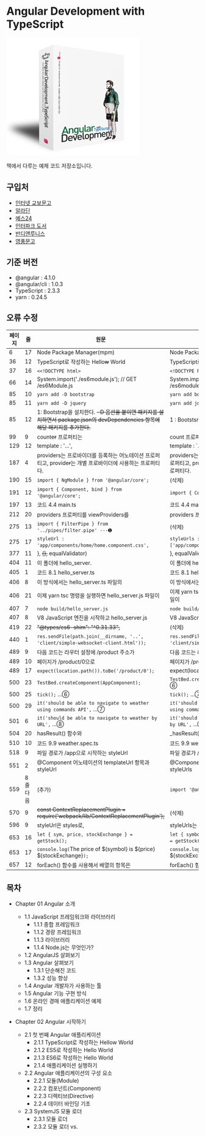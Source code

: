 # Angular Development with TypeScript
<img src="cover_3D.png" width="350">

책에서 다루는 예제 코드 저장소입니다.

## 구입처
- [인터넷 교보문고](http://www.kyobobook.co.kr/product/detailViewKor.laf?ejkGb=KOR&mallGb=KOR&barcode=9791186710159&orderClick=LEA&Kc=)
- [알라딘](http://www.aladin.co.kr/shop/wproduct.aspx?ItemId=110998774)
- [예스24](http://www.yes24.com/24/goods/42474040?scode=032&OzSrank=5)
- [인터파크 도서](http://book.interpark.com/product/BookDisplay.do?_method=detail&sc.shopNo=0000400000&sc.prdNo=268004646&sc.saNo=003002001&bid1=search&bid2=product&bid3=title&bid4=001)
- [반디앤루니스](http://www.bandinlunis.com/front/product/detailProduct.do?prodId=4076746)
- [영풍문고](http://www.ypbooks.co.kr/book.yp?bookcd=100783703)

## 기준 버전
- @angular : 4.1.0
- @angular/cli : 1.0.3
- TypeScript : 2.3.3
- yarn : 0.24.5

## 오류 수정
페이지 | 줄 | 원문 | 수정
--- | --- | --- | ---
6 | 17 | Node Package Manager(mpm) | Node Package Manager(npm)
36 | 12 | TypeScript로 작성하는 Hello~~w~~ World | TypeScript로 작성하는 Hello World
37 | 16 | `<<!DOCTYPE html>` | `<!DOCTYPE html>`
66 | 14 | System.import('./es6module.js'); // GET /es6Module.js | System.import('./es6module.js'); // GET /es6module.js
85 | 10 | `yarn add -D bootstrap` | `yarn add bootstrap`
85 | 11 | `yarn add -D jquery` | `yarn add jquery`
85 | 12 | 1: Bootstrap을 설치한다. ~~-D 옵션을 붙이면 패키지를 설치하면서 package.json의 devDependencies 항목에 해당 패키지를 추가한다.~~ | 1 : Bootstsrap을 설치한다.
99 | 9 | count~~er~~ 프로퍼티는 | count 프로퍼티는
129 | 12 | template : '...', | template : \`...\`,
187 | 4 | providers는 프로바이더를 등록하는 어노테이션 프로퍼티고, provide~~r~~는 개별 프로바이더에 사용하는 프로퍼티다. | providers는 프로바이더를 등록하는 어노테이션 프로퍼티고, provide는 개별 프로바이더에 사용하는 프로퍼티다.
190 | 15 | `import { NgModule } from '@angular/core';` | (삭제)
191 | 12 | `import { Component, bind } from '@angular/core';`  | `import { Component } from '@angular/core';`
197 | 13 | 코드 4.4 main.ts | 코드 4.4 main-change-provider.ts
212 | 20 | providers 프로퍼티를 viewProviders~~를~~ | providers 프로퍼티를 viewProviders로
275 | 13 | `import { FilterPipe } from '../pipes/filter.pipe' ···➊` | (삭제)
275 | 17 | `styleUrl : 'app/components/home/home.component.css',` | `styleUrls : ['app/components/home/home.component.css'],`
377 | 11 | }, ~~{},~~ equalValidator) | }, equalValidator)
404 | 11 | 이 폴더에 hello_server. | 이 폴더에 hello-server.
405 | 1 | 코드 8.1 hello_server.ts | 코드 8.1 hello-server.ts
406 | 8 | 이 방식에서는 hello_server.ts 파일의 | 이 방식에서는 hello-server.ts 파일의
406 | 21 | 이제 yarn tsc 명령을 실행하면 hello_server.js 파일이 | 이제 yarn tsc 명령을 실행하면 hello-server.js 파일이
407 | 7 | `node build/hello_server.js` | `node build/hello-server.js`
407 | 8 | V8 JavaScript 엔진을 시작하고 hello_server.js | V8 JavaScript 엔진을 시작하고 hello-server.js
419 | 22 | ~~"@types/es6-shim": "^0.31.33",~~ | (삭제)
440 | 1 | `res.sendFile(path.join(__dirname, '..', 'client/simple-websocket-client.html'));` | `res.sendFile(path.resolve(__dirname, '..', 'client/simple-websocket-client.html'));`
489 | 9 | 다음 코드는 라우터 설정에 /product 주소가 | 다음 코드는 라우터 설정에 /products 주소가
489 | 10 | 페이지가 /product/0으로 | 페이지가 /products/0으로
489 | 17 | `expect(location.path()).toBe('/product/0');` | expect(location.path()).toBe('/products/0');
500 | 23 | `TestBed.createComponent(AppComponent);` | `TestBed.createComponent(AppComponent);` ... ⑥
500 | 25 | `tick();` ...⑥ | `tick();` ...⑦
500 | 29 | `it('should be able to navigate to weather using commands API',` ...⑦ | `it('should be able to navigate to weather using commands API',` ...⑧
501 | 6 | `it('should be able to navigate to weather by URL',` ...⑧ | `it('should be able to navigate to weather by URL',` ...⑨
504 | 20 | hasResult() 함수와 | _hasResult() 함수와
510 | 10 | 코드 9.9 weather.spec.ts | 코드 9.9 weather.component.spec.ts
518 | 9 | 파일 경로가 /app으로 시작하는 styleUrl | 파일 경로가 /app으로 시작하는 styleUrls
551 | 2 | @Component 어노테이션의 templateUrl 항목과 styleUrl | @Component 어노테이션의 templateUrl 항목과 styleUrls
559 | 8줄 다음 | (추가) | `import '@angular/platform-browser`;
570 | 9 | ~~const ContextReplacementPlugin = require('webpack/lib/ContextReplacementPlugin');~~ | (삭제)
596 | 9 | styleUrl은 styles로, | styleUrls는 styles로
653 | 16 | `let { sym, price, stockExchange } = getStock();` | `let { symbol : sym, price, stockExchange } = getStock();`
653 | 17 | `console.log(`The price of ${symbol} is ${price} ${stockExchange}`);` | `console.log(`The price of ${sym} is ${price} ${stockExchange}`);`
657 | 12 | forEach() 함수를 사용해서 배열의 항목~~은~~ | forEach() 함수를 사용해서 배열의 항목**을**

## 목차
- Chapter 01 Angular 소개
    - 1.1 JavaScript 프레임워크와 라이브러리
        - 1.1.1 종합 프레임워크
        - 1.1.2 경량 프레임워크
        - 1.1.3 라이브러리 
        - 1.1.4 Node.js는 무엇인가?
    - 1.2 AngularJS 살펴보기
    - 1.3 Angular 살펴보기
        - 1.3.1 단순해진 코드
        - 1.3.2 성능 향상
    - 1.4 Angular 개발자가 사용하는 툴
    - 1.5 Angular 기능 구현 방식
    - 1.6 온라인 경매 애플리케이션 예제
    - 1.7 정리
  
- Chapter 02 Angular 시작하기
    - 2.1 첫 번째 Angular 애플리케이션
        - 2.1.1 TypeScript로 작성하는 Hellow World
        - 2.1.2 ES5로 작성하는 Hello World
        - 2.1.3 ES6로 작성하는 Hello World
        - 2.1.4 애플리케이션 실행하기
    - 2.2 Angular 애플리케이션의 구성 요소
        - 2.2.1 모듈(Module)
        - 2.2.2 컴포넌트(Component)
        - 2.2.3 디렉티브(Directive)
        - 2.2.4 데이터 바인딩 기초
    - 2.3 SystemJS 모듈 로더
        - 2.3.1 모듈 로더
        - 2.3.2 모듈 로더 vs. <script> 태그
        - 2.3.3 SystemJS 시작하기
    - 2.4 패키지 매니저 선택하기
        - 2.4.1 npm과 jspm 비교
        - 2.4.2 npm vs. yarn
        - 2.4.3 yarn으로 Angular 프로젝트 시작하기
    - 2.5 실습 : 온라인 경매 애플리케이션
        - 2.5.1 프로젝트 설정
        - 2.5.2 첫 페이지 구성하기
        - 2.5.3 온라인 경매 애플리케이션 실행하기
    - 2.6 정리

- Chapter 03 라우터로 내비게이션 구현하기
    - 3.1 라우터
        - 3.1.1 위치 정책(Location strategy)
        - 3.1.2 라우터 구성 요소
        - 3.1.3 navigate( ) 함수 사용하기
    - 3.2 라우터로 데이터 전달하기
        - 3.2.1 ActivatedRoute에서 라우팅 인자 추출하기
        - 3.2.2 라우터로 정적 데이터 전달하기
    - 3.3 자식 라우팅
    - 3.4 라우팅 가드(Route Guards)
    - 3.5 라우팅 영역 여러 개 만들기
    - 3.6 모듈 단위로 앱 나누기
    - 3.7 모듈 지연 로딩
    - 3.8 실습 : 내비게이션 추가하기
        - 3.8.1 ProductDetailComponent 만들기
        - 3.8.2 HomeComponent 만들기
        - 3.8.3 ApplicationComponent 정리하기
        - 3.8.4 ProductComponent에 RouterLink 추가하기
        - 3.8.5 루트 모듈에 라우팅 추가하기
        - 3.8.6 애플리케이션 실행하기
    - 3.9 정리

- Chapter 04 의존성 주입
    - 4.1 의존성 주입과 제어권 역전
        - 4.1.1 의존성 주입 패턴
        - 4.1.2 제어권 역전 패턴
        - 4.1.3 의존성 주입의 장점
    - 4.2 인젝터와 프로바이더
        - 4.2.1 프로바이더 등록하기
    - 4.3 의존성 주입 예제
        - 4.3.1 상품 서비스 주입하기
        - 4.3.2 HTTP 서비스 주입하기
    - 4.4 프로바이더 변경하기
        - 4.4.1 프로바이더에 useFactory와 useValue 사용하기
        - 4.4.2 불투명 토큰(OpaqueToken) 사용하기
    - 4.5 인젝터의 계층 구조
        - 4.5.1 viewProviders
    - 4.6 실습 : 의존성 주입 패턴 확인하기
        - 4.6.1 라우터 인자를 상품의 ID로 수정하기
        - 4.6.2  ProductDetailComponent 수정하기
    - 4.7 정리

- Chapter 05 바인딩, 옵저버블, 파이프
    - 5.1 데이터 바인딩
        - 5.1.1 이벤트 바인딩
        - 5.1.2 프로퍼티 바인딩, 어트리뷰트 바인딩
        - 5.1.3 템플릿 바인딩
        - 5.1.4 양방향 데이터 바인딩
    - 5.2 반응형 프로그래밍과 옵저버블
        - 5.2.1 옵저버와 옵저버블이 무엇인가?
        - 5.2.2 옵저버블 이벤트 스트림
        - 5.2.3 옵저버블 취소하기
    - 5.3 파이프
        - 5.3.1 커스텀 파이프
    - 5.4 실습 : 상품 필터링
        - 5.4.1 프로젝트에 FormModule 추가하기
        - 5.4.2 커스텀 파이프 정의하기
        - 5.4.3 SearchComponent 수정하기
        - 5.4.4 HomeComponent 수정하기
        - 5.4.5 AppModule 수정하기
        - 5.4.6 경매 애플리케이션 실행하기
    - 5.5 정리

- Chapter 06 컴포넌트 통신
	- 6.1 컴포넌트끼리 통신하기
		- 6.1.1 입력 프로퍼티와 출력 프로퍼티
		- 6.1.2 중개자 패턴
		- 6.1.3 프로젝션
	- 6.2 컴포넌트 생명주기
		- 6.2.1 ngOnChanges( ) 함수 사용하기
	- 6.3 변화 감지기 동작 원리
	- 6.4 자식 컴포넌트의 API 직접 실행하기
	- 6.5 실습 : 별점 기능 추가하기
		- 6.5.1 StarsComponent 클래스 코드 수정하기
		- 6.5.2 StarsComponent 템플릿 수정하기
		- 6.5.3 ProductDetailComponent 템플릿 수정하기
		- 6.5.4 ProductDetailComponent 클래스 코드 수정하기
		- 6.5.5 AppModule 수정하기
	- 6.6 정리

- Chapter 07 폼 처리하기
	- 7.1 HTML 폼
		- 7.1.1 HTML 표준 폼
		- 7.1.2 Angular 폼
	- 7.2 템플릿 기반 폼
		- 7.2.1 템플릿 기반 폼에 사용하는 디렉티브
		- 7.2.2 HTML 폼에 적용하기
	- 7.3 반응형 폼
		- 7.3.1 폼 모델
		- 7.3.2 폼 디렉티브
		- 7.3.3 예제 폼 리팩토링
		- 7.3.4 FormBuilder 사용하기
	- 7.4 폼 유효성 검사
		- 7.4.1 반응형 폼 유효성 검사
	- 7.5 실습 : 검색 폼에 유효성 검사 추가하기
		- 7.5.1 SearchComponent에 카테고리 목록 추가하기
		- 7.5.2 폼 모델 만들기
		- 7.5.3 템플릿 수정하기
		- 7.5.4 onSearch( ) 함수 구현하기
		- 7.5.5 애플리케이션 실행하기
	- 7.6 정리

- Chapter08 서버와 데이터 주고받기
	- 8.1 Http 객체
	- 8.2 Node.js와 TypeScript로 웹 서버 만들기
		- 8.2.1 간단한 웹 서버 만들기
		- 8.2.2 JSON 데이터 제공하기
		- 8.2.3 TypeScript로 실시간 변환하고 로드하기
		- 8.2.4 상품 정보를 제공하는 RESTful API 추가하기
	- 8.3 Angular와 Node.js 연동하기
		- 8.3.1 정적 리소스(Static resources) 제공하기
		- 8.3.2 클라이언트 환경 설정
		- 8.3.3 HTTP GET 요청하기
		- 8.3.4 AsyncPipe 
		- 8.3.5 서비스에 HTTP 주입하기
	- 8.4 웹소켓 사용하기
		- 8.4.1 Node.js 서버에서 데이터 푸시하기
		- 8.4.2 웹소켓을 옵저버블로 만들기
	- 8.5 실습 : 상품 검색과 입찰 알림 구현하기
		- 8.5.1 HTTP 서버 구현하기
		- 8.5.2 상품 검색 기능 구현하기
		- 8.5.3 웹소켓으로 입찰 알림 보내기
	- 8.6 정리

- Chapter09 유닛 테스트
	- 9.1 Jasmine 프레임워크
		- 9.1.1 무엇을 테스트할 것인가
		- 9.1.2 Jasmine 설치하기
	- 9.2 Angular 테스트 라이브러리
		- 9.2.1 서비스 테스트
		- 9.2.2 라우터 테스트
		- 9.2.3 컴포넌트 테스트
	- 9.3 날씨 애플리케이션 테스트
		- 9.3.1 프로젝트 설정
		- 9.3.2 라우터 테스트
		- 9.3.3 서비스 테스트
		- 9.3.4 컴포넌트 테스트
	- 9.4 Karma 테스트 러너 실행하기
	- 9.5 실습 : 유닛 테스트 적용하기
		- 9.5.1 ApplicationComponent 테스트 코드
		- 9.5.2 ProductService 테스트 코드
		- 9.5.3 StarsComponent 테스트 코드
		- 9.5.4 테스트 실행
	- 9.6 정리
	
- Chapter10 번들링, 배포
	- 10.1 Webpack 살펴보기
		- 10.1.1 Webpack 시작하기
		- 10.1.2 Webpack 로더
		- 10.1.3 Webpack 플러그인
	- 10.2 Webpack 기본 설정
		- 10.2.1 yarn build
		- 10.2.2 yarn start
	- 10.3 개발용 설정과 운영용 설정 분리하기
		- 10.3.1 package.json 설정
		- 10.3.2 환경변수 설정
		- 10.3.3 Webpack 설정
		- 10.3.4 Angular 애플리케이션에 Node.js 환경 변수 전달하기
		- 10.3.5 실행하기
	- 10.4 Angular CLI
		- 10.4.1 Angular CLI로 프로젝트 생성하기
		- 10.4.2 Angular CLI 커맨드
	- 10.5 실습 1 : Webpack 적용하기
		- 10.5.1 서버 수정하기
		- 10.5.2 클라이언트 수정하기
		- 10.5.3 Karma 테스트 설정하기
		- 10.5.4 운영용으로 빌드하고 배포하기
	- 10.6 실습 2 : Angular CLI로 리팩토링하기
		- 10.6.1 프로젝트 생성하기
		- 10.6.2 컴포넌트 생성하기
		- 10.6.3 라우터 연결하기
		- 10.6.4 서비스 생성하기
		- 10.6.5 서드 파티 라이브러리 사용하기
		- 10.6.6 테스트 스펙 수정하기
		- 10.6.7 빌드, 배포하기
	- 10.7 정리


- appendix A ECMAScript 6
	- A.1 예제 코드 실행하기
	- A.2 템플릿 리터럴
	- A.3 옵션 인자와 인자 기본값
	- A.4 변수 스코프
	- A.5 화살표 함수 표현식과 this
	- A.6 forEach( ), for-in, for-of
	- A.7 클래스와 상속
	- A.8 프로미스로 비동기 작업 처리하기
	- A.9 모듈

- appendix B TypeScript
	- B.1 Angular 애플리케이션은 왜 TypeScript로 작성할까?
	- B.2 트랜스파일러의 역할
	- B.3 TypeScript 시작하기
		- B.3.1 TypeScript 설치하고 실행하기
	- B.4 JavaScript의 상위 집합
	- B.5 타입 지정
		- B.5.1 함수
		- B.5.2 인자 기본값
		- B.5.3 옵션 인자
		- B.5.4 화살표 함수 표현식
	- B.6 클래스
		- B.6.1 접근 제한자
		- B.6.2 메소드
		- B.6.3 상속
	- B.7 제네릭(Generics)
	- B.8 인터페이스(Interfaces)
		- B.8.1 커스텀 타입으로 사용하기
		- B.8.2 추상 클래스로 사용하기
		- B.8.3 실행할 수 있는 인터페이스
	- B.9 클래스 메타데이터 추가하기, 어노테이션
	- B.10 타입 정의 파일
	- B.11 TypeScript & Angular 개발 단계 훑어보기